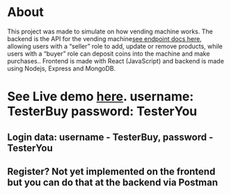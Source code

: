 # About
This project was made to simulate on how vending machine works. The backend is the API for the vending machine[see endpoint docs here](https://github.com/Ndkkqueenie/vending_machine_api/tree/main/backend#readme), allowing users with a “seller” role to add, update or remove products, while users with a “buyer” role can deposit coins into the machine and make purchases.. Frontend is made with React (JavaScript) and backend is made using Nodejs, Express and MongoDB.
# See Live demo [here](https://autumn-tree-5881.fly.dev/). username: **TesterBuy** password: **TesterYou**
## Login data: username - TesterBuy, password - TesterYou
## Register? Not yet implemented on the frontend but you can do that at the backend via Postman 